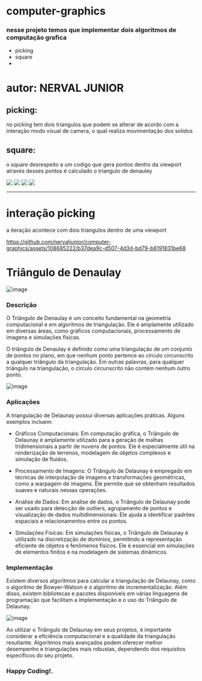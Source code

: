 # computer-graphics

### nesse projeto temos que implementar dois algoritmos de computação grafica
- picking
- square
- 
# autor: NERVAL JUNIOR

## picking:
no picking tem dois triangulos que podem se alterar de acordo com a interação
modo visual de camera, o qual realiza movimentação dos solidos 
## square:
o square desrespeito a um codigo que gera pontos dentro da viewport
atraves desses pontos é calculado o triangulo de denauley

![](https://img.shields.io/badge/Language-JavaScript-yellow)  ![](https://img.shields.io/badge/IDE-Microsoft%20Visual%20Studio%202022-blue) ![](https://img.shields.io/badge/Environment-Windows-red) ![](https://img.shields.io/badge/User%20Interface-GUI%20%2B%20CLI-yellowgreen)

---
# interação picking 
a iteração acontece com dois triangulos dentro de uma viewport 

https://github.com/nervaljunior/computer-graphics/assets/108685222/b37dea9c-d507-4d3d-bd79-b8191831be68


# Triângulo de Denaulay

![image](https://github.com/nervaljunior/computer-graphics/assets/108685222/a4210094-ab02-4f35-b0b8-57cdb5288fda)

### Descrição
O Triângulo de Denaulay é um conceito fundamental na geometria computacional e em algoritmos de triangulação. Ele é amplamente utilizado em diversas áreas, como gráficos computacionais, processamento de imagens e simulações físicas.

O triângulo de Denaulay é definido como uma triangulação de um conjunto de pontos no plano, em que nenhum ponto pertence ao círculo circunscrito a qualquer triângulo da triangulação. Em outras palavras, para qualquer triângulo na triangulação, o círculo circunscrito não contém nenhum outro ponto.

![image](https://github.com/nervaljunior/computer-graphics/assets/108685222/591d1569-7cd7-4c04-bbb4-3008d51bef11)

### Aplicações
A triangulação de Delaunay possui diversas aplicações práticas. Alguns exemplos incluem:

- Gráficos Computacionais: Em computação gráfica, o Triângulo de Delaunay é amplamente utilizado para a geração de malhas tridimensionais a partir de nuvens de pontos. Ele é especialmente útil na renderização de terrenos, modelagem de objetos complexos e simulação de fluidos.

- Processamento de Imagens: O Triângulo de Delaunay é empregado em técnicas de interpolação de imagens e transformações geométricas, como a warpagem de imagens. Ele permite que se obtenham resultados suaves e naturais nessas operações.
 
- Análise de Dados: Em análise de dados, o Triângulo de Delaunay pode ser usado para detecção de outliers, agrupamento de pontos e visualização de dados multidimensionais. Ele ajuda a identificar padrões espaciais e relacionamentos entre os pontos.

- Simulações Físicas: Em simulações físicas, o Triângulo de Delaunay é utilizado na discretização de domínios, permitindo a representação eficiente de objetos e fenômenos físicos. Ele é essencial em simulações de elementos finitos e na modelagem de sistemas dinâmicos.

### Implementação
Existem diversos algoritmos para calcular a triangulação de Delaunay, como o algoritmo de Bowyer-Watson e o algoritmo de incrementalização. Além disso, existem bibliotecas e pacotes disponíveis em várias linguagens de programação que facilitam a implementação e o uso do Triângulo de Delaunay.



![image](https://github.com/nervaljunior/computer-graphics/assets/108685222/2ff3c93d-c7d7-4837-855f-c1d4354d8d6f)

Ao utilizar o Triângulo de Delaunay em seus projetos, é importante considerar a eficiência computacional e a qualidade da triangulação resultante. Algoritmos mais avançados podem oferecer melhor desempenho e triangulações mais robustas, dependendo dos requisitos específicos do seu projeto.


### Happy Coding!.
